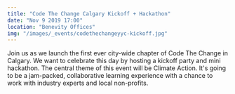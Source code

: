 ```yaml
---
title: "Code The Change Calgary Kickoff + Hackathon"
date: "Nov 9 2019 17:00"
location: "Benevity Offices"
img: "/images/_events/codethechangeyyc-kickoff.jpg"
---
```


Join us as we launch the first ever city-wide chapter of Code The Change in Calgary.
We want to celebrate this day by hosting a kickoff party and mini hackathon.
The central theme of this event will be Climate Action.
It's going to be a jam-packed, collaborative learning experience with a chance to work with
industry experts and local non-profits.

<div class='embedsocial-album' data-ref="50c756f8f500eb5ea9e415b3f46eb802449ab57a"></div>
